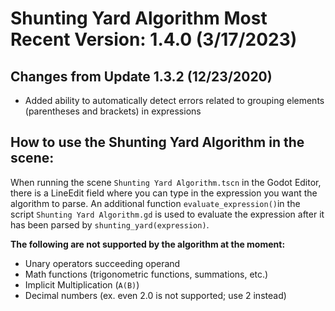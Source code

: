 # Shunting Yard Algorithm Most Recent Version: 1.4.0 (3/17/2023)

## Changes from Update 1.3.2 (12/23/2020)
* Added ability to automatically detect errors related to grouping elements (parentheses and brackets) in expressions

## How to use the Shunting Yard Algorithm in the scene:

When running the scene `Shunting Yard Algorithm.tscn` in the Godot Editor, there is a LineEdit field where you can type in the expression you want the algorithm to parse. An
additional function `evaluate_expression()`in the script `Shunting Yard Algorithm.gd` is used to evaluate the expression after it has been parsed by `shunting_yard(expression)`.

**The following are not supported by the algorithm at the moment:**
* Unary operators succeeding operand
* Math functions (trigonometric functions, summations, etc.)
* Implicit Multiplication (`A(B)`)
* Decimal numbers (ex. even 2.0 is not supported; use 2 instead)

